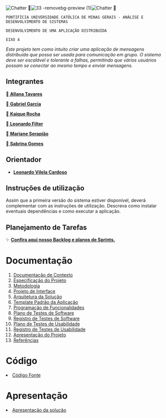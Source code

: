 ![ Chatter 💬](https://media1.giphy.com/media/PkTlPB1rYz5QVhVkE8/200w.webp?cid=ecf05e47jxlgd88dzwg21p9drb23k7hvnu4jsnqtkknx5dxt&rid=200w.webp&ct=s)![33 -removebg-preview (1)](https://user-images.githubusercontent.com/78277341/224851627-36e6ee01-9678-4f20-802c-2c06426d6c59.png)![ Chatter 💬](https://media1.giphy.com/media/PkTlPB1rYz5QVhVkE8/200w.webp?cid=ecf05e47jxlgd88dzwg21p9drb23k7hvnu4jsnqtkknx5dxt&rid=200w.webp&ct=s)









`PONTIFÍCIA UNIVERSIDADE CATÓLICA DE MINAS GERAIS - ANÁLISE E DESENVOLVIMENTO DE SISTEMAS`

`DESENVOLVIMENTO DE UMA APLICAÇÃO DISTRIBUÍDA`

`EIXO 4`

_Este projeto tem como intuito criar uma aplicação de mensagens distribuída que possa ser usada para comunicação em grupo. O sistema deve ser escalável e tolerante a falhas, permitindo que vários usuários possam se conectar ao mesmo tempo e enviar mensagens._


## Integrantes

💬<a href="https://github.com/allana-tb" target="_blank"> **Allana Tavares**</a>

💬<a href="https://github.com/Gabrie1Garcia"> **Gabriel Garcia**</a>

💬<a href="https://github.com/kaiqueRoc"> **Kaique  Rocha** </a>

💬<a href="https://github.com/leofilter"> **Leonardo Filter** </a>

💬<a href="https://github.com/Mariane03"> **Mariane Serapião** </a>

💬<a href="https://github.com/sabrinagomessilva"> **Sabrina Gomes** </a>

## Orientador 

* <a href="https://https://github.com/lvcardoso"> **Leonardo Vilela Cardoso** </a>

## Instruções de utilização

Assim que a primeira versão do sistema estiver disponível, deverá complementar com as instruções de utilização. Descreva como instalar eventuais dependências e como executar a aplicação.

## Planejamento de Tarefas

✨ <a href="https://tasks.office.com/sgapucminasbr.onmicrosoft.com/pt-BR/Home/Planner/#/plantaskboard?groupId=b2f50c33-795c-4898-b98d-8e101e9a50dc&planId=_aRpoM24dk6R1JSYpdDmnWQACBdM"> **Confira aqui nosso Backlog e planos de Sprints.**</a>

# Documentação

<ol>
<li><a href="docs/01-Documentação de Contexto.md"> Documentação de Contexto</a></li>
<li><a href="docs/02-Especificação do Projeto.md"> Especificação do Projeto</a></li>
<li><a href="docs/03-Metodologia.md"> Metodologia</a></li>
<li><a href="docs/04-Projeto de Interface.md"> Projeto de Interface</a></li>
<li><a href="docs/05-Arquitetura da Solução.md"> Arquitetura da Solução</a></li>
<li><a href="docs/06-Template Padrão da Aplicação.md"> Template Padrão da Aplicação</a></li>
<li><a href="docs/07-Programação de Funcionalidades.md"> Programação de Funcionalidades</a></li>
<li><a href="docs/08-Plano de Testes de Software.md"> Plano de Testes de Software</a></li>
<li><a href="docs/09-Registro de Testes de Software.md"> Registro de Testes de Software</a></li>
<li><a href="docs/10-Plano de Testes de Usabilidade.md"> Plano de Testes de Usabilidade</a></li>
<li><a href="docs/11-Registro de Testes de Usabilidade.md"> Registro de Testes de Usabilidade</a></li>
<li><a href="docs/12-Apresentação do Projeto.md"> Apresentação do Projeto</a></li>
<li><a href="docs/13-Referências.md"> Referências</a></li>
</ol>

# Código

<li><a href="src/README.md"> Código Fonte</a></li>

# Apresentação


<li><a href="presentation/README.md"> Apresentação da solução</a></li>

